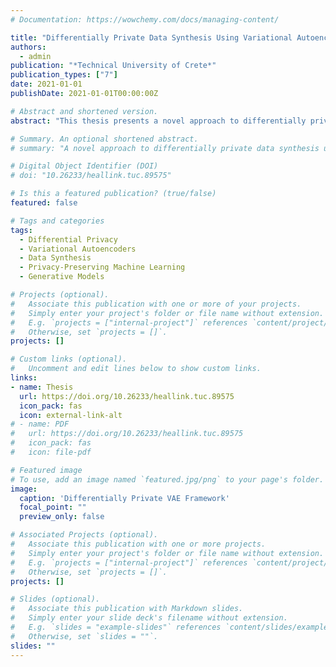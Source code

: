 ```yaml
---
# Documentation: https://wowchemy.com/docs/managing-content/

title: "Differentially Private Data Synthesis Using Variational Autoencoders"
authors:
  - admin
publication: "*Technical University of Crete*"
publication_types: ["7"]
date: 2021-01-01
publishDate: 2021-01-01T00:00:00Z

# Abstract and shortened version.
abstract: "This thesis presents a novel approach to differentially private data synthesis using variational autoencoders (VAEs). We develop a framework that generates synthetic data while preserving privacy guarantees through differential privacy mechanisms. Our approach combines the generative capabilities of VAEs with rigorous privacy protection, enabling the creation of useful synthetic datasets for research and analysis while maintaining individual privacy."

# Summary. An optional shortened abstract.
# summary: "A novel approach to differentially private data synthesis using variational autoencoders that generates synthetic data while preserving privacy guarantees."

# Digital Object Identifier (DOI)
# doi: "10.26233/heallink.tuc.89575"

# Is this a featured publication? (true/false)
featured: false

# Tags and categories
tags:
  - Differential Privacy
  - Variational Autoencoders
  - Data Synthesis
  - Privacy-Preserving Machine Learning
  - Generative Models

# Projects (optional).
#   Associate this publication with one or more of your projects.
#   Simply enter your project's folder or file name without extension.
#   E.g. `projects = ["internal-project"]` references `content/project/deep-learning/index.md`.
#   Otherwise, set `projects = []`.
projects: []

# Custom links (optional).
#   Uncomment and edit lines below to show custom links.
links:
- name: Thesis
  url: https://doi.org/10.26233/heallink.tuc.89575
  icon_pack: fas
  icon: external-link-alt
# - name: PDF
#   url: https://doi.org/10.26233/heallink.tuc.89575
#   icon_pack: fas
#   icon: file-pdf

# Featured image
# To use, add an image named `featured.jpg/png` to your page's folder.
image:
  caption: 'Differentially Private VAE Framework'
  focal_point: ""
  preview_only: false

# Associated Projects (optional).
#   Associate this publication with one or more projects.
#   Simply enter your project's folder or file name without extension.
#   E.g. `projects = ["internal-project"]` references `content/project/deep-learning/index.md`.
#   Otherwise, set `projects = []`.
projects: []

# Slides (optional).
#   Associate this publication with Markdown slides.
#   Simply enter your slide deck's filename without extension.
#   E.g. `slides = "example-slides"` references `content/slides/example-slides.md`.
#   Otherwise, set `slides = ""`.
slides: ""
---
```


<!-- ## Abstract

This thesis presents a novel approach to differentially private data synthesis using variational autoencoders (VAEs). We develop a framework that generates synthetic data while preserving privacy guarantees through differential privacy mechanisms. Our approach combines the generative capabilities of VAEs with rigorous privacy protection, enabling the creation of useful synthetic datasets for research and analysis while maintaining individual privacy.

## Key Contributions

- **Privacy-Preserving Synthesis**: Novel framework for generating synthetic data with differential privacy
- **VAE Integration**: Effective combination of variational autoencoders with privacy mechanisms
- **Theoretical Analysis**: Rigorous privacy guarantees and theoretical foundations
- **Practical Implementation**: Demonstrated effectiveness on real-world datasets -->
<!-- 
## Publication Information

- **Type**: Master's Thesis
- **Institution**: Technical University of Crete
- **Year**: 2021
- **DOI**: 10.26233/heallink.tuc.89575 -->

